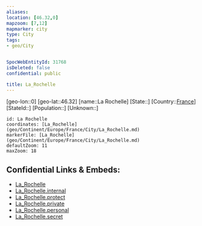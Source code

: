 ```yaml
---
aliases: 
location: [46.32,0]
mapzoom: [7,12] 
mapmarker: city 
type: City
tags:
- geo/City


SpocWebEntityId: 31768
isDeleted: false
confidential: public

title: La_Rochelle
---
```

[geo-lon::0]
[geo-lat::46.32]
[name::La Rochelle]
[State::]
[Country::[France](geo/Continent/Europe/France.md)]
[StateId::]
[Population::]
[Unknown::]


```leaflet
id: La Rochelle
coordinates: [La_Rochelle](geo/Continent/Europe/France/City/La_Rochelle.md)
markerFile: [La_Rochelle](geo/Continent/Europe/France/City/La_Rochelle.md)
defaultZoom: 11 
maxZoom: 18
```


## Confidential Links & Embeds: 
- [La_Rochelle](../../../../../../_public/geo/Continent/Europe/France/City/La_Rochelle.md) 
- [La_Rochelle.internal](../../../../../../_internal/geo/Continent/Europe/France/City/La_Rochelle.internal.md) 
- [La_Rochelle.protect](../../../../../../_protect/geo/Continent/Europe/France/City/La_Rochelle.protect.md) 
- [La_Rochelle.private](../../../../../../_private/geo/Continent/Europe/France/City/La_Rochelle.private.md) 
- [La_Rochelle.personal](../../../../../../_personal/geo/Continent/Europe/France/City/La_Rochelle.personal.md) 
- [La_Rochelle.secret](../../../../../../_secret/geo/Continent/Europe/France/City/La_Rochelle.secret.md) 
